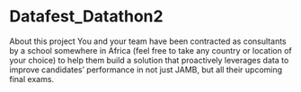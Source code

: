 # Datafest_Datathon2
About this project You and your team have been contracted as consultants by a school somewhere in Africa (feel free to take any country or location of your choice) to help them build a solution that proactively leverages data to improve candidates’ performance in not just JAMB, but all their upcoming final exams.
